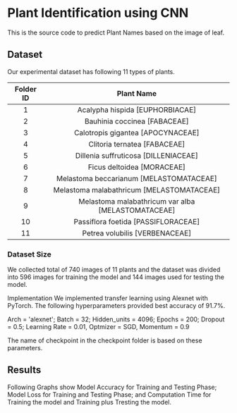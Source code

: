 # Plant Identification using CNN

This is the source code to predict Plant Names based on the image of leaf.

## Dataset
Our experimental dataset has following 11 types of plants.

| Folder ID | Plant Name |
|:-------------:|:-------------:|
| 1   | Acalypha hispida [EUPHORBIACAE] |
| 2   | Bauhinia coccinea [FABACEAE] |
| 3   | Calotropis gigantea [APOCYNACEAE] |
| 4   | Clitoria ternatea [FABACEAE] |
| 5   | Dillenia suffruticosa [DILLENIACEAE] |
| 6   | Ficus deltoidea [MORACEAE] |
| 7   | Melastoma beccarianum [MELASTOMATACEAE] |
| 8   | Melastoma malabathricum [MELASTOMATACEAE] |
| 9   | Melastoma malabathricum var alba [MELASTOMATACEAE] |
| 10 | Passiflora foetida [PASSIFLORACEAE] |
| 11 | Petrea volubilis [VERBENACEAE] |

### Dataset Size
We collected total of 740 images of 11 plants and the dataset was divided into 596 images for training the model and 144 images used for testing the model.

Implementation
We implemented transfer learning using Alexnet with PyTorch. The following hyperparameters provided best accuracy of 91.7%.

Arch = 'alexnet'; Batch = 32; Hidden_units = 4096; Epochs = 200; Dropout = 0.5; Learning Rate = 0.01, Optmizer = SGD, Momentum = 0.9

The name of checkpoint in the checkpoint folder is based on these parameters.

## Results
Following Graphs show Model Accuracy for Training and Testing Phase; Model Loss for Training and Testing Phase; and Computation Time for Training the model and Training plus Tresting the model.


